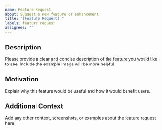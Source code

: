 ```yaml
---
name: Feature Request
about: Suggest a new feature or enhancement
title: "[Feature Request] "
labels: feature request
assignees: ""
---
```


## Description

Please provide a clear and concise description of the feature you would like to see. Include the example image will be more helpful.

## Motivation

Explain why this feature would be useful and how it would benefit users.

## Additional Context

Add any other context, screenshots, or examples about the feature request here.
